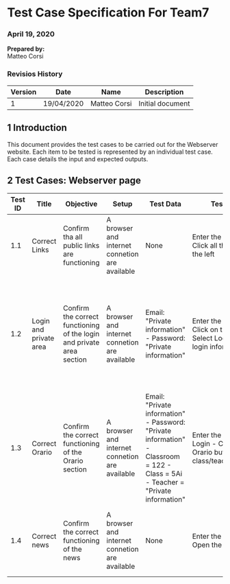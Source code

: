 # Test Case Specification For Team7
### April 19, 2020

**Prepared by:**  
Matteo Corsi

### Revisios History

| Version | Date | Name | Description |
| --| -- | -- | -- |
| 1 | 19/04/2020 | Matteo Corsi | Initial document |

## 1  Introduction
This document provides the test cases to be carried out for the Webserver website.
Each item to be tested is represented by an individual test case.
Each case details the input and expected outputs.
## 2  Test Cases: Webserver page
| Test ID | Title | Objective | Setup | Test Data | Test Actions | Expected Result |
| -- | -- | -- | -- | -- | -- | -- |
| 1.1 | Correct Links | Confirm tha all public links are functioning | A browser and internet connetion are available | None | Enter the website - Click all the buttons on the left | All the internal and external links properly function |
| 1.2 | Login and private area | Confirm the correct functioning of the login and private area section | A browser and internet connetion are available | Email: "Private information" - Password: "Private information" | Enter the website - Click on the right nav - Select Login - Enter login informations | Website displays the user info in the right nav and the orario section appears on the buttons on the right |
| 1.3 | Correct Orario | Confirm the correct functioning of the Orario section | A browser and internet connetion are available | Email: "Private information" - Password: "Private information" - Classroom = 122 - Class = 5Ai - Teacher = "Private information" | Enter the website - Login - Click on the Orario button - Select class/teacher/classroom | Website displays the timetable correctly |
| 1.4 | Correct news | Confirm the correct functioning of the news | A browser and internet connetion are available | None | Enter the website - Open the right nav | Website displays the news under the calendar and user/login area |
